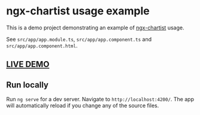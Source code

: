 # ngx-chartist usage example

This is a demo project demonstrating an example of [ngx-chartist](https://github.com/affilnost/ngx-chartist) usage.

See `src/app/app.module.ts`, `src/app/app.component.ts` and `src/app/app.component.html`. 

## [LIVE DEMO](https://affilnost.github.io/ngx-chartist-usage-example/)

## Run locally

Run `ng serve` for a dev server. Navigate to `http://localhost:4200/`. The app will automatically reload if you change any of the source files.
